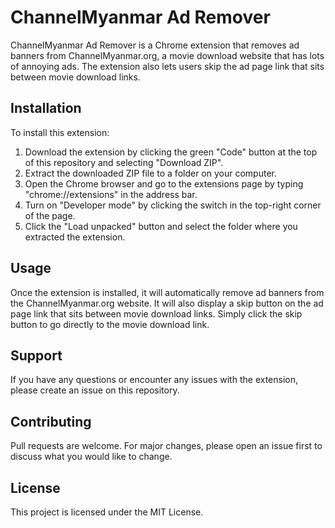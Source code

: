 # ChannelMyanmar Ad Remover

ChannelMyanmar Ad Remover is a Chrome extension that removes ad banners from ChannelMyanmar.org, a movie download website that has lots of annoying ads. The extension also lets users skip the ad page link that sits between movie download links.

## Installation

To install this extension:

1. Download the extension by clicking the green "Code" button at the top of this repository and selecting "Download ZIP".
2. Extract the downloaded ZIP file to a folder on your computer.
3. Open the Chrome browser and go to the extensions page by typing "chrome://extensions" in the address bar.
4. Turn on "Developer mode" by clicking the switch in the top-right corner of the page.
5. Click the "Load unpacked" button and select the folder where you extracted the extension.

## Usage

Once the extension is installed, it will automatically remove ad banners from the ChannelMyanmar.org website. It will also display a skip button on the ad page link that sits between movie download links. Simply click the skip button to go directly to the movie download link.

## Support

If you have any questions or encounter any issues with the extension, please create an issue on this repository.

## Contributing

Pull requests are welcome. For major changes, please open an issue first to discuss what you would like to change.

## License

This project is licensed under the MIT License.